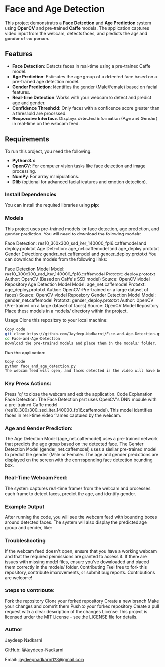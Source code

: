 # Face and Age Detection

This project demonstrates a **Face Detection** and **Age Prediction** system using **OpenCV** and pre-trained **Caffe** models. The application captures video input from the webcam, detects faces, and predicts the age and gender of the person.

## Features 
  
- **Face Detection**: Detects faces in real-time using a pre-trained Caffe model.
- **Age Prediction**: Estimates the age group of a detected face based on a pre-trained age detection model.
- **Gender Prediction**: Identifies the gender (Male/Female) based on facial features.
- **Real-time Detection**: Works with your webcam to detect and predict age and gender.
- **Confidence Threshold**: Only faces with a confidence score greater than a threshold are processed.
- **Responsive Interface**: Displays detected information (Age and Gender) in real-time on the webcam feed. 

## Requirements

To run this project, you need the following: 

- **Python 3.x**
- **OpenCV**: For computer vision tasks like face detection and image processing.
- **NumPy**: For array manipulations.
- **Dlib** (optional for advanced facial features and emotion detection).

### Install Dependencies

You can install the required libraries using **pip**:

### Models
This project uses pre-trained models for face detection, age prediction, and gender prediction. You will need to download the following models:

Face Detection: res10_300x300_ssd_iter_140000_fp16.caffemodel and deploy.prototxt
Age Detection: age_net.caffemodel and age_deploy.prototxt
Gender Detection: gender_net.caffemodel and gender_deploy.prototxt
You can download the models from the following links:

Face Detection Model
Model: res10_300x300_ssd_iter_140000_fp16.caffemodel
Prototxt: deploy.prototxt
Author: OpenCV (Based on Caffe's SSD model)
Source: OpenCV Model Repository
Age Detection Model
Model: age_net.caffemodel
Prototxt: age_deploy.prototxt
Author: OpenCV (Pre-trained on a large dataset of faces)
Source: OpenCV Model Repository
Gender Detection Model
Model: gender_net.caffemodel
Prototxt: gender_deploy.prototxt
Author: OpenCV (Pre-trained on a large dataset of faces)
Source: OpenCV Model Repository
Place these models in a models/ directory within the project.

Usage
Clone this repository to your local machine:

```bash
Copy code
git clone https://github.com/Jaydeep-Nadkarni/Face-and-Age-Detection.git
cd Face-and-Age-Detection
Download the pre-trained models and place them in the models/ folder.
```

Run the application:

```bash
Copy code
python face_and_age_detection.py
The webcam feed will open, and faces detected in the video will have bounding boxes drawn around them. The system will also display the predicted age group and gender of the person in real-time.
```


### Key Press Actions:
Press 'q' to close the webcam and exit the application.
Code Explanation
Face Detection:
The Face Detection part uses OpenCV's DNN module with a pre-trained Caffe model (res10_300x300_ssd_iter_140000_fp16.caffemodel). This model identifies faces in real-time video frames captured by the webcam.

### Age and Gender Prediction:
The Age Detection Model (age_net.caffemodel) uses a pre-trained network that predicts the age group based on the detected face.
The Gender Detection Model (gender_net.caffemodel) uses a similar pre-trained model to predict the gender (Male or Female).
The age and gender predictions are displayed on the screen with the corresponding face detection bounding box.

### Real-Time Webcam Feed:
The system captures real-time frames from the webcam and processes each frame to detect faces, predict the age, and identify gender.

### Example Output
After running the code, you will see the webcam feed with bounding boxes around detected faces. The system will also display the predicted age group and gender, like:

### Troubleshooting
If the webcam feed doesn't open, ensure that you have a working webcam and that the required permissions are granted to access it.
If there are issues with missing model files, ensure you've downloaded and placed them correctly in the models/ folder.
Contributing
Feel free to fork this repository, contribute improvements, or submit bug reports. Contributions are welcome!

### Steps to Contribute:
Fork the repository
Clone your forked repository
Create a new branch
Make your changes and commit them
Push to your forked repository
Create a pull request with a clear description of the changes
License
This project is licensed under the MIT License - see the LICENSE file for details.

### Author
Jaydeep Nadkarni

GitHub: @Jaydeep-Nadkarni

Email: jaydeepnadkarni123@gmail.com

